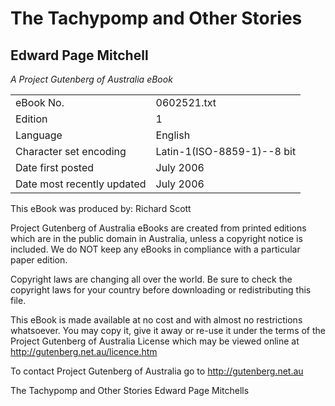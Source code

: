 # The Tachypomp and Other Stories
##  Edward Page Mitchell

*A Project Gutenberg of Australia eBook*

|  | |
| --------- | ----------- |
| eBook No. | 0602521.txt |
| Edition | 1 |
| Language | English |
| Character set encoding | Latin-1(ISO-8859-1)--8 bit |
| Date first posted | July 2006 |
| Date most recently updated | July 2006 |

This eBook was produced by: Richard Scott

Project Gutenberg of Australia eBooks are created from printed editions
which are in the public domain in Australia, unless a copyright notice
is included. We do NOT keep any eBooks in compliance with a particular
paper edition.

Copyright laws are changing all over the world. Be sure to check the
copyright laws for your country before downloading or redistributing this
file.

This eBook is made available at no cost and with almost no restrictions
whatsoever. You may copy it, give it away or re-use it under the terms
of the Project Gutenberg of Australia License which may be viewed online at
<a href="http://gutenberg.net.au/licence.html">http://gutenberg.net.au/licence.htm</a>


To contact Project Gutenberg of Australia go to <a href="http://gutenberg.net.au">http://gutenberg.net.au</a>

The Tachypomp and Other Stories
Edward Page Mitchells
